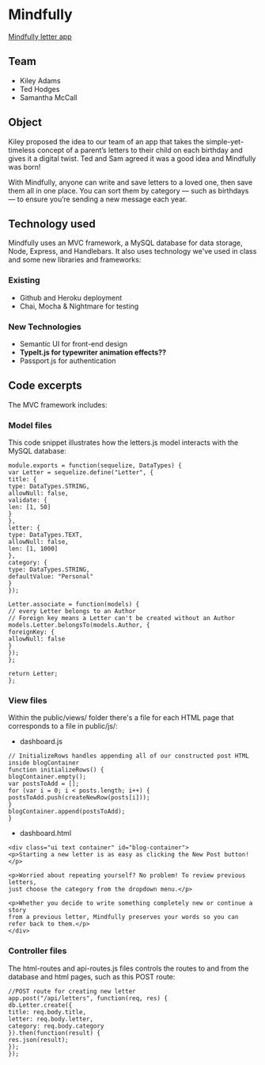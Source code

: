 # Mindfully
[Mindfully letter app](https://secret-brook-82924.herokuapp.com/)

## Team
* Kiley Adams
* Ted Hodges
* Samantha McCall

## Object

Kiley proposed the idea to our team of an app that takes the simple-yet-timeless concept of a parent’s letters to their child on each birthday and gives it a digital twist. Ted and Sam agreed it was a good idea and Mindfully was born!

With Mindfully, anyone can write and save letters to a loved one, then save them all in one place. You can sort them by category — such as birthdays — to ensure you’re sending a new message each year. 


## Technology used

Mindfully uses an MVC framework, a MySQL database for data storage, Node, Express, and Handlebars. It also uses technology we've used in class and some new libraries and frameworks: 

### Existing
* Github and Heroku deployment
* Chai, Mocha & Nightmare for testing

### New Technologies
* Semantic UI for front-end design
* **TypeIt.js for typewriter animation effects??**
* Passport.js for authentication 

## Code excerpts

The MVC framework includes: 

### Model files
This code snippet illustrates how the letters.js model interacts with the MySQL database:

```
module.exports = function(sequelize, DataTypes) {
var Letter = sequelize.define("Letter", {
title: {
type: DataTypes.STRING,
allowNull: false,
validate: {
len: [1, 50]
}
},
letter: {
type: DataTypes.TEXT,
allowNull: false,
len: [1, 1000]
},
category: {
type: DataTypes.STRING,
defaultValue: "Personal"
}
});

Letter.associate = function(models) {
// every Letter belongs to an Author
// Foreign key means a Letter can't be created without an Author
models.Letter.belongsTo(models.Author, {
foreignKey: {
allowNull: false
}
});
};

return Letter;
}; 
```

### View files
Within the public/views/ folder there's a file for each HTML page that corresponds to a file in public/js/:

* dashboard.js
```
// InitializeRows handles appending all of our constructed post HTML inside blogContainer
function initializeRows() {
blogContainer.empty();
var postsToAdd = [];
for (var i = 0; i < posts.length; i++) {
postsToAdd.push(createNewRow(posts[i]));
}
blogContainer.append(postsToAdd);
}
```
* dashboard.html
```
<div class="ui text container" id="blog-container">
<p>Starting a new letter is as easy as clicking the New Post button!</p>

<p>Worried about repeating yourself? No problem! To review previous letters, 
just choose the category from the dropdown menu.</p> 

<p>Whether you decide to write something completely new or continue a story 
from a previous letter, Mindfully preserves your words so you can refer back to them.</p>
</div>
```

### Controller files
The html-routes and api-routes.js files controls the routes to and from the database and html pages, such as this POST route:
```
//POST route for creating new letter
app.post("/api/letters", function(req, res) {
db.Letter.create({
title: req.body.title,
letter: req.body.letter,
category: req.body.category
}).then(function(result) {
res.json(result);
});
});
```



